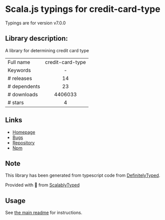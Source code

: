
# Scala.js typings for credit-card-type

Typings are for version v7.0.0

## Library description:
A library for determining credit card type

|                    |                 |
| ------------------ | :-------------: |
| Full name          | credit-card-type |
| Keywords           | - |
| # releases         | 14 |
| # dependents       | 23 |
| # downloads        | 4406033 |
| # stars            | 4 |

## Links
- [Homepage](https://github.com/braintree/credit-card-type)
- [Bugs](https://github.com/braintree/credit-card-type/issues)
- [Repository](https://github.com/braintree/credit-card-type)
- [Npm](https://www.npmjs.com/package/credit-card-type)
    


## Note
This library has been generated from typescript code from [DefinitelyTyped](https://definitelytyped.org).

Provided with :purple_heart: from [ScalablyTyped](https://github.com/oyvindberg/ScalablyTyped)

## Usage
See [the main readme](../../readme.md) for instructions.


